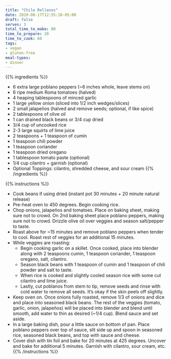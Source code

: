 ```yaml
---
title: "Chile Rellenos"
date: 2020-08-17T12:55:18-05:00
draft: false
serves: 3
total_time_to_make: 80
time_to_prepare: 20
time_to_cook: 60
tags:
- vegan
- gluten-free
meal-types:
- dinner
---
```


{{% ingredients %}}
- 6 extra large poblano peppers (~6 inches whole, leave stems on)
- 6 ripe medium Roma tomatoes (halved)
- 4 heaping tablespoons of minced garlic
- 1 large yellow onion (sliced into 1/2 inch wedges/slices)
- 2 small jalapeños (halved and remove seeds; optional, if like spice)
- 2 tablespoons of olive oil
- 1 can drained black beans or 3/4 cup dried
- 3/4 cup of uncooked rice
- 2-3 large squirts of lime juice
- 2 teaspoons + 1 teaspoon of cumin
- 1 teaspoon chili powder
- 1 teaspoon coriander
- 1 teaspoon dried oregano
- 1 tablespoon tomato paste (optional)
- 1/4 cup cilantro + garnish (optional)
- Optional Toppings: cilantro, shredded cheese, and sour cream
{{% /ingredients %}}

{{% instructions %}}
- Cook beans if using dried (instant pot 30 minutes + 20 minute natural release)
- Pre-heat oven to 450 degrees. Begin cooking rice.
- Chop onions, jalapeños and tomatoes. Place on baking sheet, making sure not to crowd. On 2nd baking sheet place poblano peppers, making sure not to crowd. Drizzle olive oil over veggies and season salt/pepper to taste.
- Roast above for ~15 minutes and remove poblano peppers when tender to cool. Roast rest of veggies for an additional 15 minutes.
- While veggies are roasting: 
  - Begin cooking garlic on a skillet. Once cooked, place into blender along with 2 teaspoons cumin, 1 teaspoon coriander, 1 teaspoon oregano, salt, cilantro. 
  - Season black beans with 1 teaspoon of cumin and 1 teaspoon of chili powder and salt to taste. 
  - When rice is cooked and slightly cooled season rice with some cut cilantro and lime juice. 
  - Lastly, cut poblanos from stem to tip, remove seeds and rinse with cold water to remove all seeds. It’s okay if the skin peels off slightly.
- Keep oven on. Once onions fully roasted, remove 1/3 of onions and dice and place into seasoned black beans. The rest of the veggies (tomato, garlic, onion, jalapeños) will be placed into blender and blend until smooth, add water to thin as desired (~1/4 cup). Blend sauce and set aside.
- In a large baking dish, pour a little sauce on bottom of pan. Place poblano peppers over top of sauce, slit side up and spoon in seasoned rice, seasoned black beans, and top with sauce and cheese.
- Cover dish with tin foil and bake for 20 minutes at 425 degrees. Uncover and bake for additional 5 minutes. Garnish with cilantro, sour cream, etc.
{{% /instructions %}}
